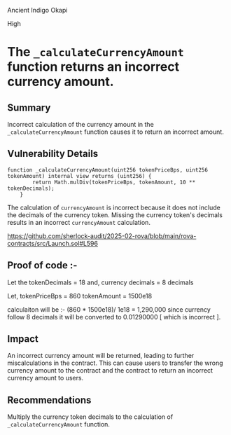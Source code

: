 Ancient Indigo Okapi

High

# The `_calculateCurrencyAmount` function returns an incorrect currency amount.

## Summary
Incorrect calculation of the currency amount in the `_calculateCurrencyAmount` function causes it to return an incorrect amount.

## Vulnerability Details
```solidity
function _calculateCurrencyAmount(uint256 tokenPriceBps, uint256 tokenAmount) internal view returns (uint256) {
        return Math.mulDiv(tokenPriceBps, tokenAmount, 10 ** tokenDecimals);
    }
```
The calculation of `currencyAmount` is incorrect because it does not include the decimals of the currency token. Missing the currency token's decimals results in an incorrect `currencyAmount` calculation.

https://github.com/sherlock-audit/2025-02-rova/blob/main/rova-contracts/src/Launch.sol#L596

## Proof of code :-

Let the tokenDecimals = 18 and,
currency decimals = 8 decimals

Let,
tokenPriceBps = 860
tokenAmount = 1500e18

calculaiton will be :- (860 * 1500e18)/ 1e18
                              = 1,290,000
since currency follow 8 decimals it will be converted to 0.01290000  [ which is incorrect ].


## Impact
An incorrect currency amount will be returned, leading to further miscalculations in the contract. This can cause users to transfer the wrong currency amount to the contract and the contract to return an incorrect currency amount to users.

## Recommendations

Multiply the currency token decimals to the calculation of `_calculateCurrencyAmount` function.
